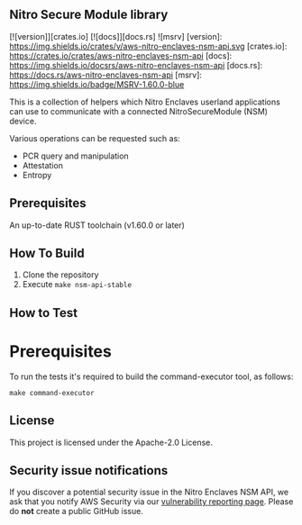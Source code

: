 ## Nitro Secure Module library

[![version]][crates.io] [![docs]][docs.rs] ![msrv]
[version]: https://img.shields.io/crates/v/aws-nitro-enclaves-nsm-api.svg
[crates.io]: https://crates.io/crates/aws-nitro-enclaves-nsm-api
[docs]: https://img.shields.io/docsrs/aws-nitro-enclaves-nsm-api
[docs.rs]: https://docs.rs/aws-nitro-enclaves-nsm-api
[msrv]: https://img.shields.io/badge/MSRV-1.60.0-blue

This is a collection of helpers which Nitro Enclaves userland
applications can use to communicate with a connected NitroSecureModule (NSM) device.

Various operations can be requested such as:
- PCR query and manipulation
- Attestation
- Entropy

## Prerequisites
An up-to-date RUST toolchain (v1.60.0 or later)

## How To Build
1. Clone the repository
2. Execute `make nsm-api-stable`

## How to Test

# Prerequisites
To run the tests it's required to build the command-executor tool, as follows:
```
make command-executor
```

## License

This project is licensed under the Apache-2.0 License.

## Security issue notifications

If you discover a potential security issue in the Nitro Enclaves NSM API, we ask that you notify AWS
Security via our
[vulnerability reporting page](https://aws.amazon.com/security/vulnerability-reporting/).
Please do **not** create a public GitHub issue.
